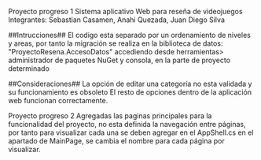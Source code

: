 Proyecto progreso 1 
Sistema aplicativo Web para reseña de videojuegos
Integrantes: Sebastian Casamen, Anahi Quezada, Juan Diego Silva

##Intrucciones##
El codigo esta separado por un ordenamiento de niveles y areas, por tanto la migración se realiza en la biblioteca de datos: "ProyectoResena.AccesoDatos" accediendo desde
herramientas> administrador de paquetes NuGet y consola, en la parte de proyecto determinado

##Consideraciones##
La opción de editar una categoría no esta validada y su funcionamiento es obsoleto
El resto de opciones dentro de la aplicación web funcionan correctamente. 

Proyecto progreso 2
Agregadas las paginas principales para la funcionalidad del proyecto, no esta definida la navegación entre páginas, por tanto para visualizar cada una se deben agregar en el
AppShell.cs en el apartado de MainPage, se cambia el nombre para cada página por visualizar.

